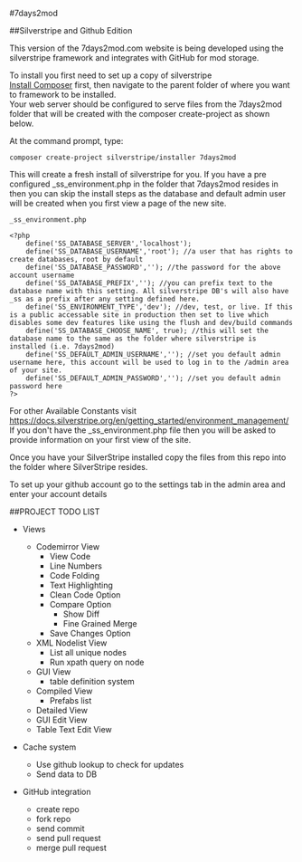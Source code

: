 #7days2mod

##Silverstripe and Github Edition

This version of the 7days2mod.com website is being developed using the silverstripe framework and integrates with GitHub for mod storage.

To install you first need to set up a copy of silverstripe  
[Install Composer](http://getcomposer.org "Get Composer") first, then navigate to the parent folder of where you want to framework to be installed.  
Your web server should be configured to serve files from the 7days2mod folder that will be created with the composer create-project as shown below.

At the command prompt, type:  
```
composer create-project silverstripe/installer 7days2mod
```

This will create a fresh install of silverstripe for you. If you have a pre configured _ss_environment.php in the folder that 7days2mod resides in then you can skip the install steps as the database and default admin user will be created when you first view a page of the new site.

```
_ss_environment.php
```

	<?php  
		define('SS_DATABASE_SERVER','localhost');  
		define('SS_DATABASE_USERNAME','root'); //a user that has rights to create databases, root by default  
		define('SS_DATABASE_PASSWORD',''); //the password for the above account username  
		define('SS_DATABASE_PREFIX',''); //you can prefix text to the database name with this setting. All silverstripe DB's will also have _ss as a prefix after any setting defined here.  
		define('SS_ENVIRONMENT_TYPE','dev'); //dev, test, or live. If this is a public accessable site in production then set to live which disables some dev features like using the flush and dev/build commands  
		define('SS_DATABASE_CHOOSE_NAME', true); //this will set the database name to the same as the folder where silverstripe is installed (i.e. 7days2mod)  
		define('SS_DEFAULT_ADMIN_USERNAME',''); //set you default admin username here, this account will be used to log in to the /admin area of your site.  
		define('SS_DEFAULT_ADMIN_PASSWORD',''); //set you default admin password here  
	?>  

For other Available Constants visit https://docs.silverstripe.org/en/getting_started/environment_management/  
If you don't have the _ss_environment.php file then you will be asked to provide information on your first view of the site.

Once you have your SilverStripe installed copy the files from this repo into the folder where SilverStripe resides.  

To set up your github account go to the settings tab in the admin area and enter your account details



##PROJECT TODO LIST
* Views  
  * Codemirror View  
    * View Code  
    * Line Numbers  
    * Code Folding  
    * Text Highlighting  
    * Clean Code Option  
    * Compare Option  
      * Show Diff  
      * Fine Grained Merge  
    * Save Changes Option  
  * XML Nodelist View  
    * List all unique nodes  
    * Run xpath query on node  
  * GUI View  
    * table definition system  
  * Compiled View  
    * Prefabs list  
  * Detailed View  
  * GUI Edit View  
  * Table Text Edit View  

* Cache system  
  * Use github lookup to check for updates  
  * Send data to DB  

* GitHub integration  
  * create repo  
  * fork repo  
  * send commit  
  * send pull request  
  * merge pull request  
